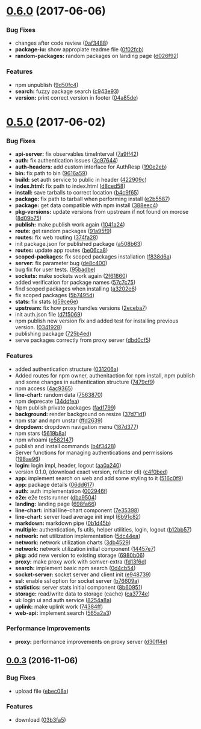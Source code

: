 <a name="0.6.0"></a>
# [0.6.0](https://github.com/bleenco/morose/compare/v0.5.0...v0.6.0) (2017-06-06)


### Bug Fixes

* changes after code review ([0af3488](https://github.com/bleenco/morose/commit/0af3488))
* **package-iu:** show appropiate readme file ([0f02fcb](https://github.com/bleenco/morose/commit/0f02fcb))
* **random-packages:** random packages on landing page ([d026f92](https://github.com/bleenco/morose/commit/d026f92))


### Features

* npm unpublish ([9d50fc4](https://github.com/bleenco/morose/commit/9d50fc4))
* **search:** fuzzy package search ([c943e93](https://github.com/bleenco/morose/commit/c943e93))
* **version:** print correct version in footer ([04a85de](https://github.com/bleenco/morose/commit/04a85de))



<a name="0.5.0"></a>
# [0.5.0](https://github.com/bleenco/morose/compare/v0.0.3...v0.5.0) (2017-06-02)


### Bug Fixes

* **api-server:** fix observables timeInterval ([7a9ff42](https://github.com/bleenco/morose/commit/7a9ff42))
* **auth:** fix authentication issues ([3c97644](https://github.com/bleenco/morose/commit/3c97644))
* **auth-headers:** add custom interface for AuthResp ([190e2eb](https://github.com/bleenco/morose/commit/190e2eb))
* **bin:** fix path to bin ([9616a59](https://github.com/bleenco/morose/commit/9616a59))
* **build:** set auth service to public in header ([422909c](https://github.com/bleenco/morose/commit/422909c))
* **index.html:** fix path to index.html ([d8ced58](https://github.com/bleenco/morose/commit/d8ced58))
* **install:** save tarballs to correct location ([b4c9f65](https://github.com/bleenco/morose/commit/b4c9f65))
* **package:** fix path to tarball when performing install ([e2b5587](https://github.com/bleenco/morose/commit/e2b5587))
* **package:** get data compatible with npm install ([388eec4](https://github.com/bleenco/morose/commit/388eec4))
* **pkg-versions:** update versions from upstream if not found on morose ([8d09b75](https://github.com/bleenco/morose/commit/8d09b75))
* **publish:** make publish work again ([1041a24](https://github.com/bleenco/morose/commit/1041a24))
* **route:** get random packages ([91a95f9](https://github.com/bleenco/morose/commit/91a95f9))
* **routes:** fix web routing ([374fa28](https://github.com/bleenco/morose/commit/374fa28))
* init package.json for published package ([a508b63](https://github.com/bleenco/morose/commit/a508b63))
* **routes:** update app routes ([be06ca8](https://github.com/bleenco/morose/commit/be06ca8))
* **scoped-packages:** fix scoped packages installation ([f838d6a](https://github.com/bleenco/morose/commit/f838d6a))
* **server:** fix parameter bug ([de8c400](https://github.com/bleenco/morose/commit/de8c400))
* bug fix for user tests. ([95badbe](https://github.com/bleenco/morose/commit/95badbe))
* **sockets:** make sockets work again ([2f61860](https://github.com/bleenco/morose/commit/2f61860))
* added verification for package names ([57c7c75](https://github.com/bleenco/morose/commit/57c7c75))
* find scoped packages when installing ([a3202e6](https://github.com/bleenco/morose/commit/a3202e6))
* fix scoped packages ([5b7495d](https://github.com/bleenco/morose/commit/5b7495d))
* **stats:** fix stats ([d59ce6e](https://github.com/bleenco/morose/commit/d59ce6e))
* **upstream:** fix how proxy handles versions ([2eceba7](https://github.com/bleenco/morose/commit/2eceba7))
* init auth.json file ([d7f5069](https://github.com/bleenco/morose/commit/d7f5069))
* npm publish new version fix and added test for installing previous version. ([0341928](https://github.com/bleenco/morose/commit/0341928))
* publishing package ([725b4ed](https://github.com/bleenco/morose/commit/725b4ed))
* serve packages correctly from proxy server ([dbd0cf5](https://github.com/bleenco/morose/commit/dbd0cf5))


### Features

* added authentication structure ([031206a](https://github.com/bleenco/morose/commit/031206a))
* Added routes for npm owner, authenitaction for npm install, npm publish and some changes in authentication structure ([7479cf9](https://github.com/bleenco/morose/commit/7479cf9))
* npm access ([4ac9365](https://github.com/bleenco/morose/commit/4ac9365))
* **line-chart:** random data ([7563870](https://github.com/bleenco/morose/commit/7563870))
* npm deprecate ([34ddfea](https://github.com/bleenco/morose/commit/34ddfea))
* Npm publish private packages ([fad1799](https://github.com/bleenco/morose/commit/fad1799))
* **background:** render background on resize ([37d71d1](https://github.com/bleenco/morose/commit/37d71d1))
* npm star and npm unstar ([ffd2639](https://github.com/bleenco/morose/commit/ffd2639))
* **dropdown:** dropdown navigation menu ([187d377](https://github.com/bleenco/morose/commit/187d377))
* npm stars ([5619b8a](https://github.com/bleenco/morose/commit/5619b8a))
* npm whoami ([e582147](https://github.com/bleenco/morose/commit/e582147))
* publish and install commands ([b4f3428](https://github.com/bleenco/morose/commit/b4f3428))
* Server functions for managing authentications and permissions ([198ae96](https://github.com/bleenco/morose/commit/198ae96))
* **login:** login impl, header, logout ([aa0a240](https://github.com/bleenco/morose/commit/aa0a240))
* version 0.1.0, (download exact version, refactor cli) ([c4f0bed](https://github.com/bleenco/morose/commit/c4f0bed))
* **app:** implement search on web and add some styling to it ([516c0f9](https://github.com/bleenco/morose/commit/516c0f9))
* **app:** package details ([06dd617](https://github.com/bleenco/morose/commit/06dd617))
* **auth:** auth implementation ([002946f](https://github.com/bleenco/morose/commit/002946f))
* **e2e:** e2e tests runner ([dba9504](https://github.com/bleenco/morose/commit/dba9504))
* **landing:** landing page ([698fa66](https://github.com/bleenco/morose/commit/698fa66))
* **line-chart:** initial line-chart component ([7e35398](https://github.com/bleenco/morose/commit/7e35398))
* **line-chart:** server load average init impl ([6b91c82](https://github.com/bleenco/morose/commit/6b91c82))
* **markdown:** markdown pipe ([0b1d45b](https://github.com/bleenco/morose/commit/0b1d45b))
* **multiple:** authentication, fs utils, helper utilities, login, logout ([b12bb57](https://github.com/bleenco/morose/commit/b12bb57))
* **network:** net utilization implementation ([5dc44ea](https://github.com/bleenco/morose/commit/5dc44ea))
* **network:** network utilization charts ([3db4529](https://github.com/bleenco/morose/commit/3db4529))
* **network:** network utilization initial component ([14457e7](https://github.com/bleenco/morose/commit/14457e7))
* **pkg:** add new version to existing storage ([6980b06](https://github.com/bleenco/morose/commit/6980b06))
* **proxy:** make proxy work with semver-extra ([fd13f6d](https://github.com/bleenco/morose/commit/fd13f6d))
* **search:** implement basic npm search ([0d4cb54](https://github.com/bleenco/morose/commit/0d4cb54))
* **socket-server:** socket server and client init ([e948739](https://github.com/bleenco/morose/commit/e948739))
* **ssl:** enable ssl option for socket server ([b76609a](https://github.com/bleenco/morose/commit/b76609a))
* **statistics:** server stats initial component ([8b60951](https://github.com/bleenco/morose/commit/8b60951))
* **storage:** read/write data to storage (cache) ([ca3774e](https://github.com/bleenco/morose/commit/ca3774e))
* **ui:** login ui and auth service ([8254a8a](https://github.com/bleenco/morose/commit/8254a8a))
* **uplink:** make uplink work ([74384ff](https://github.com/bleenco/morose/commit/74384ff))
* **web-api:** implement search ([565a2a3](https://github.com/bleenco/morose/commit/565a2a3))


### Performance Improvements

* **proxy:** performance improvements on proxy server ([d30ff4e](https://github.com/bleenco/morose/commit/d30ff4e))



<a name="0.0.3"></a>
## [0.0.3](https://github.com/bleenco/morose/compare/03b3fa5...v0.0.3) (2016-11-06)


### Bug Fixes

* upload file ([ebec08a](https://github.com/bleenco/morose/commit/ebec08a))


### Features

* download ([03b3fa5](https://github.com/bleenco/morose/commit/03b3fa5))



